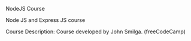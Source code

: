 NodeJS Course

Node JS and Express JS course

Course Description: Course developed by John Smilga. (freeCodeCamp)